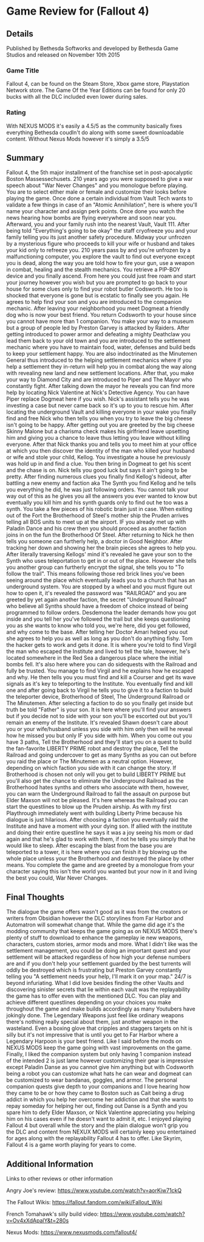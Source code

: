 # Game Review for (Fallout 4)

## Details
Published by Bethesda Softworks and developed by Bethesda Game Studios and released on November 10th 2015

### Game Title

Fallout 4, can be found on the Steam Store, Xbox game store, Playstation Network store. The Game Of the Year Editions can be found for only 20 bucks with all the DLC included even lower during sales.

### Rating
With NEXUS MODS it's easily a 4.5/5 as the community basically fixes everything Bethesda coudln't do along with some sweet downloadable content. Without Nexus Mods however it's simply a 3.5/5

## Summary
Fallout 4, the 5th major installment of the franchise set in post-apocalyptic Boston Massessechusets. 210 years ago you were supposed to give a war speech about "War Never Changes" and you monologue before playing. You are to select either male or female and customize their looks before playing the game. Once done a certain individual from Vault Tech wants to validate a few things in case of an "Atomic Annihilation", here is where you'll name your character and assign perk points. Once done you watch the news hearing how bombs are flying everywhere and soon near you. Afterward, you and your family rush into the nearest Vault, Vault 111. After being told "Everything's going to be okay" the staff cryofreeze you and your family telling you its just another safety procedure. Midway your unfrozen by a mysterious figure who proceeds to kill your wife or husband and takes your kid only to refreeze you. 210 years pass by and you're unfrozen by a malfunctioning computer, you explore the vault to find out everyone except you is dead, along the way you are told how to fire your gun, use a weapon in combat, healing and the stealth mechanics. You retrieve a PIP-BOY device and you finally ascend. From here you could just free roam and start your journey however you wish but you are prompted to go back to your house for some clues only to find your robot butler Codsworth. He too is shocked that everyone is gone but is ecstatic to finally see you again. He agrees to help find your son and you are introduced to the companion mechanic. After leaving your neighborhood you meet Dogmeat a friendly dog who is now your best friend. You return Codsworth to your house since you cannot have more than 1 companion. You make your way to a museum but a group of people led by Preston Garvey is attacked by Raiders. After getting introduced to power armor and defeating a mighty Deathclaw you lead them back to your old town and you are introduced to the settlement mechanic where you have to maintain food, water, defenses and build beds to keep your settlement happy. You are also indoctrinated as the Minutemen General thus introduced to the helping settlement mechanics where if you help a settlement they in-return will help you in combat along the way along with revealing new land and new settlement locations. After that, you make your way to Diamond City and are introduced to Piper and The Mayor who constantly fight. After talking down the mayor he reveals you can find more help by locating Nick Valentine at Nick's Detective Agency. You can have Piper replace Dogmeat here if you wish. Nick's assistant tells you he was investing a case but never came back so it's up to you to rescue him. After locating the underground Vault and killing everyone in your wake you finally find and free Nick who then tells you when you try to leave the big cheese isn't going to be happy. After getting out you are greeted by the big cheese Skinny Malone but a charisma check makes his girlfriend leave upsetting him and giving you a chance to leave thus letting you leave without killing everyone. After that Nick thanks you and tells you to meet him at your office at which you then discover the identity of the man who killed your husband or wife and stole your child, Kellog. You investigate a house he previously was hold up in and find a clue. You then bring in Dogmeat to get his scent and the chase is on. Nick tells you good luck but says it ain't going to be pretty. After finding numerous clues you finally find Kellog's hideout, after battling a new enemy and faction aka The Synth you find Kellog and he tells you everything he did, he was just following orders. You cannot talk your way out of this as he gives you all the answers you ever wanted to know but eventually you kill him and his synth guards only to find out he too was a synth. You take a few pieces of his robotic brain just in case. When exiting out of the Fort the Brotherhood of Steel's mother ship the Pruden arrives telling all BOS units to meet up at the airport. IF you already met up with Paladin Dance and his crew then you should proceed as another faction joins in on the fun the Brotherhood Of Steel. After returning to Nick he then tells you someone can furtherly help, a doctor in Good Neighbor. After tracking her down and showing her the brain pieces she agrees to help you. After literally traversing Kellogs' mind it's revealed he gave your son to the Synth who uses teleportation to get in or out of the place. However she tells you another group can furtherly encrypt the signal, she tells you to "To follow the trail". This means following those red brick lines you've been seeing around the place which eventually leads you to a church that has an underground system. You are stopped by a wheel and you must figure out how to open it, it's revealed the password was "RAILROAD" and you are greeted by yet again another faction, the secret "Underground Railroad" who believe all Synths should have a freedom of choice instead of being programmed to follow orders. Desdemona the leader demands how you got inside and you tell her you've followed the trail but she keeps questioning you as she wants to know who told you, we're here, did you get followed, and why come to the base. After telling her Doctor Amari helped you out she agrees to help you as well as long as you don't do anything fishy. Tom the hacker gets to work and gets it done. It is where you're told to find Virgil the man who escaped the Institute and lived to tell the tale, however, he's located somewhere in the Red Sea a dangerous place where the initial bombs fell. It's also here where you can do sidequests with the Railroad and fully be trusted. You manage to find Virgil and he explains how he escaped and why. He then tells you you must find and kill a Courser and get its wave signals as it's key to teleporting to the Institute. You eventually find and kill one and after going back to Virgil he tells you to give it to a faction to build the teleporter device, Brotherhood of Steel, The Underground Railroad or The Minutemen. After selecting a faction to do so you finally get inside but truth be told "Father" is your son. It is here where you'll find your answers but if you decide not to side with your son you'll be escorted out but you'll remain an enemy of the Institute. It's revealed Shawn doesn't care about you or your wife/husband unless you side with him only then will he reveal how he missed you but only IF you side with him. When you come out you have 3 paths, Tell the Brotherhood and they'll start you on a quest to build the fan-favorite LIBERTY PRIME robot and destroy the place, Tell the Railroad and going undercover to get as many Synths as you can out before you raid the place or The Minutemen as a neutral option. However, depending on which faction you side with it can change the story. If Brotherhood is chosen not only will you get to build LIBERTY PRIME but you'll also get the chance to eliminate the Underground Railroad as the Brotherhood hates synths and others who associate with them, however, you can warn the Underground Railroad to fail the assault on purpose but Elder Maxson will not be pleased. It's here whereas the Railroad you can start the questlines to blow up the Pruden airship. As with my first Playthrough immediately went with building Liberty Prime because his dialogue is just hilarious. After choosing a faction you eventually raid the Institute and have a moment with your dying son. If allied with the institute and doing their entire questline he says it was a joy seeing his mom or dad again and that he's glad to work with them, if not he tells you simply that he would like to sleep. After escaping the blast from the base you are teleported to a tower, it is here where you can finish it by blowing up the whole place unless your the Brotherhood and destroyed the place by other means. You complete the game and are greeted by a monologue from your character saying this isn't the world you wanted but your now in it and living the best you could, War Never Changes.   


## Final Thoughts
The dialogue the game offers wasn't good as it was from the creators or writers from Obsidian however the DLC storylines from Far Harbor and Automatron will somewhat change that. While the game did age it's the modding community that keeps the game going as on NEXUS MODS there's plenty of stuff to download to enhance the gameplay ie new weapons, characters, custom stories, armor mods and more. What I didn't like was the settlement management, you could be doing an important quest and your settlement will be attacked regardless of how high your defense numbers are and if you don't help your settlement guarded by the best turrents will oddly be destroyed which is frustrating but Preston Garvey constantly telling you "A settlement needs your help, I'll mark it on your map." 24/7 is beyond infuriating. What I did love besides finding the other Vaults and discovering sinister secrets that lie within each vault was the replayability the game has to offer even with the mentioned DLC. You can play and achieve different questlines depending on your choices you make throughout the game and make builds accordingly as many Youtubers have jokingly done. The Legendary Weapons just feel like ordinary weapons there's nothing really special about them, just another weapon in the wasteland. Even a boxing glove that cripples and staggers targets on hit is silly but it's not impressive that is until you get to Far Harbor where a Legendary Harpoon is your best friend. Like I said before the mods on NEXUS MODS keep the game going with vast improvements on the game. Finally, I liked the companion system but only having 1 companion instead of the intended 2 is just lame however customizing their gear is impressive except Paladin Danse as you cannot give him anything but with Codsworth being a robot you can customize what hats he can wear and dogmeat can be customized to wear bandanas, goggles, and armor. The personal companion quests give depth to your companions and I love hearing how they came to be or how they came to Boston such as Cait being a drug addict in which you help her overcome her addiction and that she wants to repay someday for helping her out, finding out Danse is a Synth and you spare him to defy Elder Maxson, or Nick Valentine appreciating you helping him on his cases even if he doesn't want to admit it, etc. I enjoyed playing Fallout 4 but overall while the story and the plain dialogue won't grip you the DLC and content from NEXUX MODS will certainly keep you entertained for ages along with the replayability Fallout 4 has to offer. Like Skyrim, Fallout 4 is a game worth playing for years to come.  

  

## Additional Information

Links to other reviews or other information

Angry Joe's review: https://www.youtube.com/watch?v=aorKjw71ckQ

The Fallout Wikis: https://fallout.fandom.com/wiki/Fallout_Wiki

French Tomahawk's silly build video: https://www.youtube.com/watch?v=Ov4xXdApalY&t=280s

Nexus Mods: https://www.nexusmods.com/fallout4/

